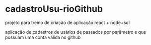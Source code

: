 # cadastroUsu-rioGithub

projeto para treino de criação de aplicação react + node+sql

aplicação de cadastros de usários de passados por parâmetro e que possuam uma conta válida no github
